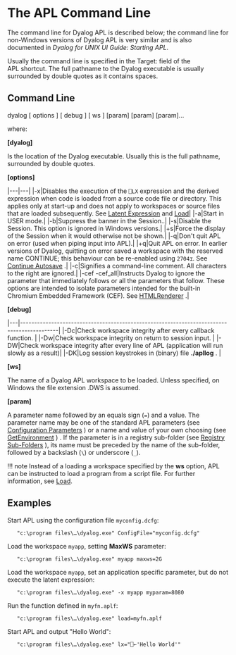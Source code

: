 <h1 class="heading"><span class="name">The APL Command Line</span></h1>

The command line for Dyalog APL is described below; the command line for non-Windows versions of Dyalog APL is very similar and is also documented in *Dyalog for UNIX UI Guide: Starting APL*.

Usually the command line is specified in the Target: field of the APL shortcut. The full pathname to the Dyalog executable is usually surrounded by double quotes as it contains spaces.

## Command Line

dyalog [ options ] [ debug ] [ ws ] [param] [param] [param]...

where:

**[dyalog]**

Is the location of the Dyalog executable. Usually this is the full pathname, surrounded by double quotes.

**[options]**

|---|---|
|-x|Disables the execution of the `⎕LX` expression and the derived expression when code is loaded from a source code file or directory.  This applies only at start-up and does not apply to workspaces or source files that are loaded subsequently. See [Latent Expression](../../language-reference-guide/system-functions/lx) and [Load](configuration-parameters/load.md)|
|-a|Start in USER mode.|
|-b|Suppress the banner in the Session..|
|-s|Disable the Session. This option is ignored in Windows versions.|
|+s|Force the display of the Session when it would otherwise not be shown.|
|-q|Don't quit APL on error (used when piping input into APL).|
|+q|Quit APL on error. In earlier versions of Dyalog, quitting on error saved a workspace with the reserved name CONTINUE; this behaviour can be re-enabled using `2704⌶`. See [Continue Autosave](../../language-reference-guide/primitive-operators/i-beam/continue-autosave) .|
|-c|Signifies a command-line comment. All characters to the right are ignored.|
|-cef -cef_all|Instructs Dyalog to ignore the parameter that immediately follows or all the parameters that follow. These options are intended to isolate parameters intended for the built-in Chromium Embedded Framework (CEF). See [HTMLRenderer](../../object-reference/objects/htmlrenderer) .|

**[debug]**

|---|-------------------------------------------------------------------------------------------|
|-Dc|Check workspace integrity after every callback function.                                   |
|-Dw|Check workspace integrity on return to session input.                                      |
|-DW|Check workspace integrity after every line of APL (application will run slowly as a result)|
|-DK|Log session keystrokes in (binary) file **./apllog** .                                     |

**[ws]**

The name of a Dyalog APL workspace to be loaded. Unless specified, on Windows the file extension .DWS is assumed.

**[param]**

A parameter name followed by an equals sign (`=`) and a value. The parameter name may be one of the standard APL parameters (see [Configuration Parameters](configuration-parameters/configuration-parameters.md) ) or a name and value of your own choosing (see [GetEnvironment](../../object-reference/methodorevents/getenvironment) ) . If the parameter is in a registry sub-folder (see [Registry Sub-Folders](registry-subfolders.md) ), its name must be preceded by the name of the sub-folder, followed by a backslash (`\`) or underscore (`_`).

!!! note
    Instead of  a loading a workspace specified by the **ws** option, APL can be instructed to load a program from a script file. For further information, see [Load](configuration-parameters/load.md).

<h2 class="example">Examples</h2>

Start APL using the configuration file `myconfig.dcfg`:
```apl
   "c:\program files\…\dyalog.exe" ConfigFile="myconfig.dcfg"
```

Load the workspace `myapp`, setting **MaxWS** parameter:
```apl
   "c:\program files\…\dyalog.exe" myapp maxws=2G
```

Load the workspace `myapp`, set an application specific parameter, but do not execute the latent expression:
```apl
   "c:\program files\…\dyalog.exe" -x myapp myparam=8080
```

Run the function defined in `myfn.aplf`:
```apl
   "c:\program files\…\dyalog.exe" load=myfn.aplf
```

Start APL and output "Hello World":
```apl
   "c:\program files\…\dyalog.exe" lx="⎕←'Hello World'"
```
